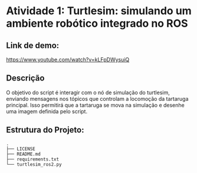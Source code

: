 # Atividade 1: Turtlesim: simulando um ambiente robótico integrado no ROS

## Link de demo:
https://www.youtube.com/watch?v=kLFpDWysuiQ

## Descrição

O objetivo do script é interagir com o nó de simulação do turtlesim, enviando mensagens nos tópicos que controlam a locomoção da tartaruga principal. Isso permitirá que a tartaruga se mova na simulação e desenhe uma imagem definida pelo script.

## Estrutura do Projeto:


```
.
├── LICENSE
├── README.md
├── requirements.txt
└── turtlesim_ros2.py

```
